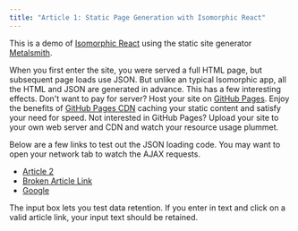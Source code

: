 ```yaml
---
title: "Article 1: Static Page Generation with Isomorphic React"
---
```

This is a demo of [Isomorphic React](http://bensmithett.github.io/going-isomorphic-with-react/#/) using the static site generator [Metalsmith](http://www.metalsmith.io/).

When you first enter the site, you were served a full HTML page, but subsequent page loads use JSON. But unlike an typical Isomorphic app, all the HTML and JSON are generated in advance. This has a few interesting effects. Don't want to pay for server? Host your site on [GitHub Pages](https://pages.github.com/). Enjoy the benefits of [GitHub Pages CDN](https://github.com/blog/1715-faster-more-awesome-github-pages) caching your static content and satisfy your need for speed. Not interested in GitHub Pages? Upload your site to your own web server and CDN and watch your resource usage plummet.

Below are a few links to test out the JSON loading code. You may want to open your network tab to watch the AJAX requests.
 * [Article 2](article2.html)
 * [Broken Article Link](article23.html)
 * [Google](https://www.google.com)

The input box lets you test data retention. If you enter in text and click on a valid article link, your input text should be retained.
